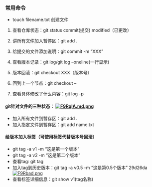 ### 常用命令
* touch filename.txt 创建文件
1. 查看仓库状态：git status
commit(提交)
modified（已更改）
2. 讲所有文件加入暂停区：git add .
3. 给提交的文件添加说明：git commit -m “XXX”
4. 查看版本记录：git log/git log –oneline(一行显示)

5. 版本回滚：git checkout XXX（版本号）

6. 回到上一个节点：git checkout –
7. 查看具体修改了什么内容：git log -p

#### git针对文件的三种状态： [![F9RqIA.md.png](https://s1.ax1x.com/2018/11/21/F9RqIA.md.png)](https://imgchr.com/i/F9RqIA)
- 加入所有文件到暂存区：git add .
- 加入指定文件到暂存区：git add name.txt


#### 给版本加入标签（可使用标签代替版本号回滚）
- git tag -a v1 -m “这是第一个版本”
- git tag -a v2 -m “这是第二个版本”
- 查看tag: git tag
- 加入tag到历史版本：git tag -a v0.5 -m “这是第0.5个版本”  29d26da[![F9Rbad.png](https://s1.ax1x.com/2018/11/21/F9Rbad.png)](https://imgchr.com/i/F9Rbad)
- 查看标签详细信息：git show v1(tag名称)
